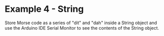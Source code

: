 # Example 4 - String

Store Morse code as a series of "dit" and "dah" inside a String object and use the Arduino IDE Serial Monitor to see the contents of the String object.

